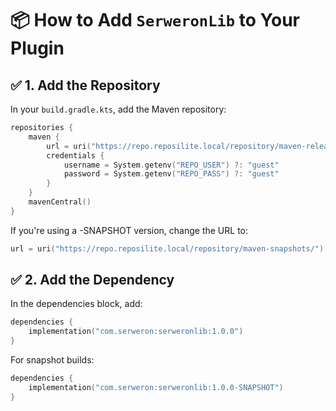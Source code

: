 # 📦 How to Add `SerweronLib` to Your Plugin

## ✅ 1. Add the Repository

In your `build.gradle.kts`, add the Maven repository:

```kotlin
repositories {
    maven {
        url = uri("https://repo.reposilite.local/repository/maven-releases/")
        credentials {
            username = System.getenv("REPO_USER") ?: "guest"
            password = System.getenv("REPO_PASS") ?: "guest"
        }
    }
    mavenCentral()
}
```

If you're using a -SNAPSHOT version, change the URL to:

```kotlin
url = uri("https://repo.reposilite.local/repository/maven-snapshots/")
```

## ✅ 2. Add the Dependency
In the dependencies block, add:

```kotlin
dependencies {
    implementation("com.serweron:serweronlib:1.0.0")
}
```
For snapshot builds:

```kotlin
dependencies {
    implementation("com.serweron:serweronlib:1.0.0-SNAPSHOT")
}
```